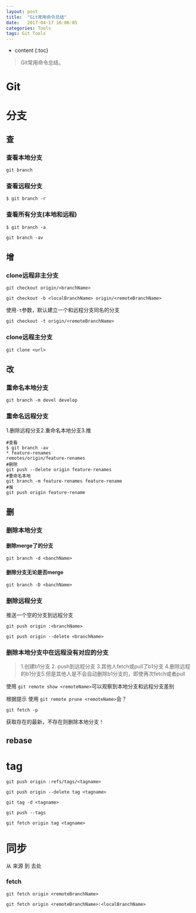 ```yaml
---
layout: post
title:  "Git常用命令总结"
date:   2017-04-17 16:06:05
categories: Tools 
tags: Git Tools 
---
```


* content
{:toc}

>Git常用命令总结。



# Git

# 分支

## 查

### 查看本地分支

`git branch`

### 查看远程分支

```
$ git branch -r
```

### 查看所有分支(本地和远程)

`$ git branch -a`

`git branch -av`



## 增

### clone远程非主分支

`git checkout origin/<branchName>`

`git checkout -b <localBranchName> origin/<remoteBranchName>`

使用`-t`参数，默认建立一个和远程分支同名的分支

`git checkout -t origin/<remoteBranchName>`

### clone远程主分支

`git clone <url>`



## 改

### 重命名本地分支

`git branch -m devel develop`

### 重命名远程分支

1.删除远程分支2.重命名本地分支3.推

```
#查看
$ git branch -av
* feature-renames
remotes/origin/feature-renames
#删除
git push --delete origin feature-renames
#重命名本地
git branch -m feature-renames feature-rename
#推
git push origin feature-rename
```



## 删

### 删除本地分支

#### 删除merge了的分支

`git branch -d <banchName>`

#### 删除分支无论是否merge

`git branch -D <banchName>`



### 删除远程分支

推送一个空的分支到远程分支

```删除远程分支
git push origin :<branchName>
```

`git push origin --delete <branchName>`



### 删除本地分支中在远程没有对应的分支

> 1.创建b1分支 2. push到远程分支 3.其他人fetch或pull了b1分支 4.删除远程的b1分支5.但是其他人是不会自动删除b1分支的，即使再次fetch或者pull

使用 `git remote show <remoteName>`可以观察到本地分支和远程分支差别

根据提示 使用 `git remote prune <remoteName>`会？



`git fetch -p`

获取存在的最新，不存在则删除本地分支！



## rebase





# tag

`git push origin :refs/tags/<tagname> `

`git push origin --delete tag <tagname>`

`git tag -d <tagname>`



`git push --tags`

`git fetch origin tag <tagname>`



# 同步

从 来源 到 去处

### fetch

`git fetch origin <remoteBranchName>`

`git fetch origin <remoteBranchName>:<localBranchName>`







